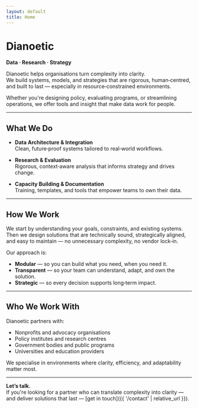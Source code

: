 ```yaml
---
layout: default
title: Home
---
```


# Dianoetic  
**Data · Research · Strategy**

Dianoetic helps organisations turn complexity into clarity.  
We build systems, models, and strategies that are rigorous, human‑centred, and built to last — especially in resource‑constrained environments.

Whether you're designing policy, evaluating programs, or streamlining operations, we offer tools and insight that make data work for people.

---

## What We Do

- **Data Architecture & Integration**  
  Clean, future‑proof systems tailored to real‑world workflows.

- **Research & Evaluation**  
  Rigorous, context‑aware analysis that informs strategy and drives change.

- **Capacity Building & Documentation**  
  Training, templates, and tools that empower teams to own their data.

---

## How We Work

We start by understanding your goals, constraints, and existing systems.  
Then we design solutions that are technically sound, strategically aligned, and easy to maintain — no unnecessary complexity, no vendor lock‑in.

Our approach is:
- **Modular** — so you can build what you need, when you need it.
- **Transparent** — so your team can understand, adapt, and own the solution.
- **Strategic** — so every decision supports long‑term impact.

---

## Who We Work With

Dianoetic partners with:
- Nonprofits and advocacy organisations
- Policy institutes and research centres
- Government bodies and public programs
- Universities and education providers

We specialise in environments where clarity, efficiency, and adaptability matter most.

---

**Let’s talk.**  
If you're looking for a partner who can translate complexity into clarity — and deliver solutions that last — [get in touch]({{ '/contact' | relative_url }}).
